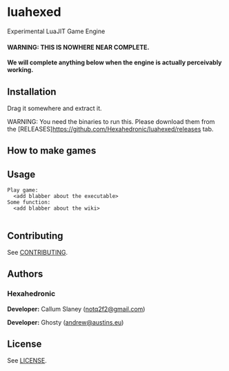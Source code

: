 # luahexed
Experimental LuaJIT Game Engine

#### WARNING: THIS IS NOWHERE NEAR COMPLETE.
**We will complete anything below when the engine is actually perceivably working.**

## Installation

Drag it somewhere and extract it.

WARNING: You need the binaries to run this. Please download them from the [RELEASES]https://github.com/Hexahedronic/luahexed/releases tab.

## How to make games

<add blabber about the wiki>

## Usage

```
Play game:
  <add blabber about the executable>
Some function:
  <add blabber about the wiki>
  
```

## Contributing

See [CONTRIBUTING](CONTRIBUTING.md).

## Authors

### Hexahedronic

  **Developer:** Callum Slaney (notq2f2@gmail.com)

  **Developer:** Ghosty (andrew@austins.eu)

## License

See [LICENSE](LICENSE).
